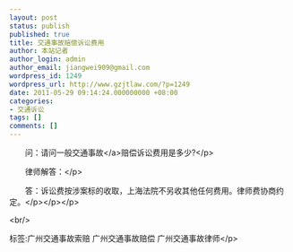 ```yaml
---
layout: post
status: publish
published: true
title: 交通事故赔偿诉讼费用
author: 本站记者
author_login: admin
author_email: jiangwei909@gmail.com
wordpress_id: 1249
wordpress_url: http://www.gzjtlaw.com/?p=1249
date: 2011-05-29 09:14:24.000000000 +08:00
categories:
- 交通诉讼
tags: []
comments: []
---
```

<p><p><p>　　问：请问一般<a>交通事故<&#47;a>赔偿诉讼费用是多少?<&#47;p><p>　　律师解答：<&#47;p><p>　　答：诉讼费按涉案标的收取，上海法院不另收其他任何费用。律师费协商约定。<&#47;p><&#47;p><&#47;p><br&#47;><p>标签:广州交通事故索赔 广州交通事故赔偿 广州交通事故律师<&#47;p>
